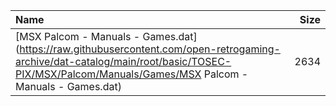 |Name|Size|
|:---|---:|
|[MSX Palcom - Manuals - Games.dat](https://raw.githubusercontent.com/open-retrogaming-archive/dat-catalog/main/root/basic/TOSEC-PIX/MSX/Palcom/Manuals/Games/MSX Palcom - Manuals - Games.dat)|2634|
